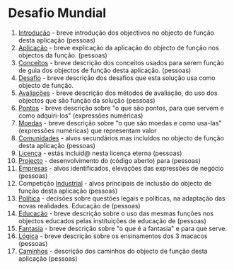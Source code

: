 # Desafio Mundial

1. [Introdução](./INTRO.md) - breve introdução dos objectivos no objecto de função desta aplicação (pessoas)
2. [Aplicação](./APP.md) - breve explicação da aplicação do objecto de função nos objectos da função. (pessoas)
3. [Conceitos](./CONCEITOS.md) - breve descrição dos conceitos usados para serem função de guia dos objectos de função desta aplicação. (pessoas)
4. [Desafio](./DESAFIO.md) - breve descrição dos desafios que esta solução usa como objecto de função. 
5. [Avaliações](./AVALIA.md) - breve descrição dos métodos de avaliação, do uso dos objectos que são função da solução (pessoas)
6. [Pontos](./PONTOS.md) - breve descrição sobre "o que são pontos, para que servem e como adquiri-los" (expressões numéricas)
7. [Moedas](./MOEDAS.md) - breve descrição sobre "o que são moedas e como usa-las" (expressões numéricas) que representam valor
8. [Comunidades](./COMUNIDADES.md) - alvos secundários mas incluídos no objecto de função desta aplicação (pessoas)
9. [Licença](./LICENCA.md) - estás incluid@ nesta licença eterna (pessoas)
10. [Projecto](./PROJECTO.md) - desenvolvimento do (código aberto) para (pessoas)
11. [Empresas](./EMPRESAS.md) - alvos identificados, elevações das expressões de negócio (pessoas)
12. Competição [Industrial](./INDUSTRIA.md) - alvos principais de inclusão do objecto de função desta aplicação (pessoas)
13. [Política](./POLITICA.md) - decisões sobre questões legais e políticas, na adaptação das novas realidades. Educação de (pessoas)
14. [Educação](./EDUCA.md) - breve descrição sobre o uso das mesmas funções nos objectos educados pelas instituições de educação de (pessoas)
15. [Fantasia](./FANTASIA.md) - breve descrição sobre "o que é a fantasia" e para que serve.
16. [Lógica](./LOGICA.md) - breve descrição sobre os ensinamentos dos 3 macacos (pessoas)
17. [Caminhos](./CAMINHOS.md) - descrição dos caminhos do objecto de função desta aplicação (pessoas)
